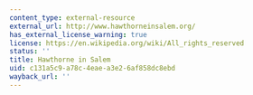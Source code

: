 ```yaml
---
content_type: external-resource
external_url: http://www.hawthorneinsalem.org/
has_external_license_warning: true
license: https://en.wikipedia.org/wiki/All_rights_reserved
status: ''
title: Hawthorne in Salem
uid: c131a5c9-a78c-4eae-a3e2-6af858dc8ebd
wayback_url: ''
---
```

